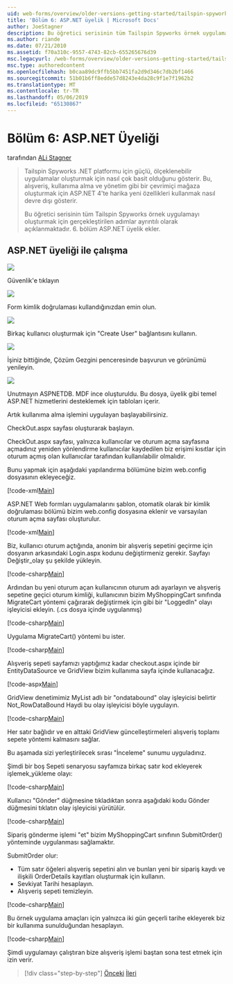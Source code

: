 ```yaml
---
uid: web-forms/overview/older-versions-getting-started/tailspin-spyworks/tailspin-spyworks-part-6
title: 'Bölüm 6: ASP.NET üyelik | Microsoft Docs'
author: JoeStagner
description: Bu öğretici serisinin tüm Tailspin Spyworks örnek uygulamayı oluşturmak için gerçekleştirilen adımlar ayrıntılı olarak açıklanmaktadır. 6. bölüm ASP.NET üyelik ekler.
ms.author: riande
ms.date: 07/21/2010
ms.assetid: f70a310c-9557-4743-82cb-655265676d39
msc.legacyurl: /web-forms/overview/older-versions-getting-started/tailspin-spyworks/tailspin-spyworks-part-6
msc.type: authoredcontent
ms.openlocfilehash: b0caa89dc9ffb5bb7451fa2d9d346c7db2bf1466
ms.sourcegitcommit: 51b01b6ff8edde57d8243e4da28c9f1e7f1962b2
ms.translationtype: MT
ms.contentlocale: tr-TR
ms.lasthandoff: 05/06/2019
ms.locfileid: "65130867"
---
```

# <a name="part-6-aspnet-membership"></a>Bölüm 6: ASP.NET Üyeliği

tarafından [ALi Stagner](https://github.com/JoeStagner)

> Tailspin Spyworks .NET platformu için güçlü, ölçeklenebilir uygulamalar oluşturmak için nasıl çok basit olduğunu gösterir. Bu, alışveriş, kullanıma alma ve yönetim gibi bir çevrimiçi mağaza oluşturmak için ASP.NET 4'te harika yeni özellikleri kullanmak nasıl devre dışı gösterir.
> 
> Bu öğretici serisinin tüm Tailspin Spyworks örnek uygulamayı oluşturmak için gerçekleştirilen adımlar ayrıntılı olarak açıklanmaktadır. 6. bölüm ASP.NET üyelik ekler.

## <a id="_Toc260221672"></a>  ASP.NET üyeliği ile çalışma

![](tailspin-spyworks-part-6/_static/image1.png)

Güvenlik'e tıklayın

![](tailspin-spyworks-part-6/_static/image1.jpg)

Form kimlik doğrulaması kullandığınızdan emin olun.

![](tailspin-spyworks-part-6/_static/image2.jpg)

Birkaç kullanıcı oluşturmak için "Create User" bağlantısını kullanın.

![](tailspin-spyworks-part-6/_static/image3.jpg)

İşiniz bittiğinde, Çözüm Gezgini penceresinde başvurun ve görünümü yenileyin.

![](tailspin-spyworks-part-6/_static/image2.png)

Unutmayın ASPNETDB. MDF ince oluşturuldu. Bu dosya, üyelik gibi temel ASP.NET hizmetlerini desteklemek için tabloları içerir.

Artık kullanıma alma işlemini uygulayan başlayabilirsiniz.

CheckOut.aspx sayfası oluşturarak başlayın.

CheckOut.aspx sayfası, yalnızca kullanıcılar ve oturum açma sayfasına açmadınız yeniden yönlendirme kullanıcılar kaydedilen biz erişimi kısıtlar için oturum açmış olan kullanıcılar tarafından kullanılabilir olmalıdır.

Bunu yapmak için aşağıdaki yapılandırma bölümüne bizim web.config dosyasının ekleyeceğiz.

[!code-xml[Main](tailspin-spyworks-part-6/samples/sample1.xml)]

ASP.NET Web formları uygulamalarını şablon, otomatik olarak bir kimlik doğrulaması bölümü bizim web.config dosyasına eklenir ve varsayılan oturum açma sayfası oluşturulur.

[!code-xml[Main](tailspin-spyworks-part-6/samples/sample2.xml)]

Biz, kullanıcı oturum açtığında, anonim bir alışveriş sepetini geçirme için dosyanın arkasındaki Login.aspx kodunu değiştirmeniz gerekir. Sayfayı Değiştir\_olay şu şekilde yükleyin.

[!code-csharp[Main](tailspin-spyworks-part-6/samples/sample3.cs)]

Ardından bu yeni oturum açan kullanıcının oturum adı ayarlayın ve alışveriş sepetine geçici oturum kimliği, kullanıcının bizim MyShoppingCart sınıfında MigrateCart yöntemi çağırarak değiştirmek için gibi bir "LoggedIn" olayı işleyicisi ekleyin. (.cs dosya içinde uygulanmış)

[!code-csharp[Main](tailspin-spyworks-part-6/samples/sample4.cs)]

Uygulama MigrateCart() yöntemi bu ister.

[!code-csharp[Main](tailspin-spyworks-part-6/samples/sample5.cs)]

Alışveriş sepeti sayfamızı yaptığımız kadar checkout.aspx içinde bir EntityDataSource ve GridView bizim kullanıma sayfa içinde kullanacağız.

[!code-aspx[Main](tailspin-spyworks-part-6/samples/sample6.aspx)]

GridView denetimimiz MyList adlı bir "ondatabound" olay işleyicisi belirtir Not\_RowDataBound Haydi bu olay işleyicisi böyle uygulayın.

[!code-csharp[Main](tailspin-spyworks-part-6/samples/sample7.cs)]

Her satır bağlıdır ve en alttaki GridView güncelleştirmeleri alışveriş toplamı sepete yöntemi kalmasını sağlar.

Bu aşamada sizi yerleştirilecek sırası "İnceleme" sunumu uyguladınız.

Şimdi bir boş Sepeti senaryosu sayfamıza birkaç satır kod ekleyerek işlemek\_yükleme olayı:

[!code-csharp[Main](tailspin-spyworks-part-6/samples/sample8.cs)]

Kullanıcı "Gönder" düğmesine tıkladıktan sonra aşağıdaki kodu Gönder düğmesini tıklatın olay işleyicisi yürütülür.

[!code-csharp[Main](tailspin-spyworks-part-6/samples/sample9.cs)]

Sipariş gönderme işlemi "et" bizim MyShoppingCart sınıfının SubmitOrder() yönteminde uygulanması sağlamaktır.

SubmitOrder olur:

- Tüm satır öğeleri alışveriş sepetini alın ve bunları yeni bir sipariş kaydı ve ilişkili OrderDetails kayıtları oluşturmak için kullanın.
- Sevkiyat Tarihi hesaplayın.
- Alışveriş sepeti temizleyin.

[!code-csharp[Main](tailspin-spyworks-part-6/samples/sample10.cs)]

Bu örnek uygulama amaçları için yalnızca iki gün geçerli tarihe ekleyerek biz bir kullanıma sunulduğundan hesaplayın.

[!code-csharp[Main](tailspin-spyworks-part-6/samples/sample11.cs)]

Şimdi uygulamayı çalıştıran bize alışveriş işlemi baştan sona test etmek için izin verir.

> [!div class="step-by-step"]
> [Önceki](tailspin-spyworks-part-5.md)
> [İleri](tailspin-spyworks-part-7.md)
